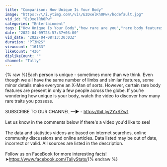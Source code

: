 ```yaml
---
title: "Comparison: How Unique Is Your Body"
image: "https:\/\/i.ytimg.com\/vi\/EzDxelRh0Pw\/hqdefault.jpg"
vid_id: "EzDxelRh0Pw"
categories: "Entertainment"
tags: ["How Unique Is Your Body","how rare are you","rare body features"]
date: "2022-04-09T23:57:37+03:00"
vid_date: "2022-04-08T13:30:03Z"
duration: "PT3M2S"
viewcount: "16133"
likeCount: "436"
dislikeCount: ""
channel: "Tally"
---
```

{% raw %}Each person is unique - sometimes more than we think. Even though we all have the same number of limbs and similar features, some minor details make everyone an X-Man of sorts. However, certain rare body features are present in only a few people across the globe. If you’re wondering how unique is your body, watch the video to discover how many rare traits you possess.<br /><br />SUBSCRIBE TO OUR CHANNEL —► - <a rel="nofollow" target="blank" href="https://bit.ly/2YxSZw1">https://bit.ly/2YxSZw1</a><br /><br />Let us know in the comments below if there's a video you'd like to see!<br /><br />The data and statistics videos are based on internet searches, online community discussions and online articles.  Data listed may be out of date, incorrect or valid.  All sources are listed in the description.<br /><br />Follow us on FaceBook for more interesting facts!<br />➤<a rel="nofollow" target="blank" href="https://www.facebook.com/TallyStats/">https://www.facebook.com/TallyStats/</a>{% endraw %}
